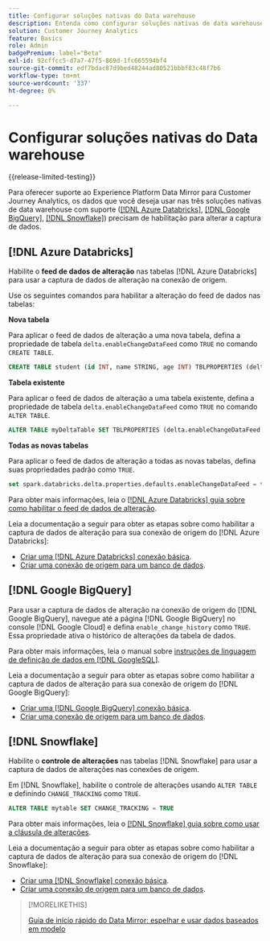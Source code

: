 ```yaml
---
title: Configurar soluções nativas do Data warehouse
description: Entenda como configurar soluções nativas de data warehouse para o Experience Platform Data Mirror para Customer Journey Analytics
solution: Customer Journey Analytics
feature: Basics
role: Admin
badgePremium: label="Beta"
exl-id: 92cffcc5-d7a7-47f5-869d-1fc665594bf4
source-git-commit: edf7bdac87d9bed48244ad80521bbbf83c48f7b6
workflow-type: tm+mt
source-wordcount: '337'
ht-degree: 0%

---
```


# Configurar soluções nativas do Data warehouse

{{release-limited-testing}}

Para oferecer suporte ao Experience Platform Data Mirror para Customer Journey Analytics, os dados que você deseja usar nas três soluções nativas de data warehouse com suporte ([[!DNL Azure Databricks]](#azure-databricks), [[!DNL Google BigQuery]](#google-bigquery), [[!DNL Snowflake]](#snowflake)) precisam de habilitação para alterar a captura de dados.


## [!DNL Azure Databricks]

Habilite o **feed de dados de alteração** nas tabelas [!DNL Azure Databricks] para usar a captura de dados de alteração na conexão de origem.

Use os seguintes comandos para habilitar a alteração do feed de dados nas tabelas:

**Nova tabela**

Para aplicar o feed de dados de alteração a uma nova tabela, defina a propriedade de tabela `delta.enableChangeDataFeed` como `TRUE` no comando `CREATE TABLE`.

```sql
CREATE TABLE student (id INT, name STRING, age INT) TBLPROPERTIES (delta.enableChangeDataFeed = true)
```

**Tabela existente**

Para aplicar o feed de dados de alteração a uma tabela existente, defina a propriedade de tabela `delta.enableChangeDataFeed` como `TRUE` no comando `ALTER TABLE`.

```sql
ALTER TABLE myDeltaTable SET TBLPROPERTIES (delta.enableChangeDataFeed = true)
```

**Todas as novas tabelas**

Para aplicar o feed de dados de alteração a todas as novas tabelas, defina suas propriedades padrão como `TRUE`.

```sql
set spark.databricks.delta.properties.defaults.enableChangeDataFeed = true;
```

Para obter mais informações, leia o [[!DNL Azure Databricks] guia sobre como habilitar o feed de dados de alteração](https://docs.databricks.com/aws/en/delta/delta-change-data-feed#enable-change-data-feed).

Leia a documentação a seguir para obter as etapas sobre como habilitar a captura de dados de alteração para sua conexão de origem do [!DNL Azure Databricks]:

* [Criar uma [!DNL Azure Databricks] conexão básica](https://experienceleague.adobe.com/en/docs/experience-platform/sources/api-tutorials/create/databases/databricks).
* [Criar uma conexão de origem para um banco de dados](https://experienceleague.adobe.com/en/docs/experience-platform/sources/api-tutorials/collect/database-nosql#create-a-source-connection).

## [!DNL Google BigQuery]

Para usar a captura de dados de alteração na conexão de origem do [!DNL Google BigQuery], navegue até a página [!DNL Google BigQuery] no console [!DNL Google Cloud] e defina `enable_change_history` como `TRUE`. Essa propriedade ativa o histórico de alterações da tabela de dados.

Para obter mais informações, leia o manual sobre [instruções de linguagem de definição de dados em [!DNL GoogleSQL]](https://cloud.google.com/bigquery/docs/reference/standard-sql/data-definition-language#table_option_list).

Leia a documentação a seguir para obter as etapas sobre como habilitar a captura de dados de alteração para sua conexão de origem do [!DNL Google BigQuery]:

* [Criar uma [!DNL Google BigQuery] conexão básica](https://experienceleague.adobe.com/en/docs/experience-platform/sources/api-tutorials/create/databases/bigquery).
* [Criar uma conexão de origem para um banco de dados](https://experienceleague.adobe.com/en/docs/experience-platform/sources/api-tutorials/collect/database-nosql#create-a-source-connection).

## [!DNL Snowflake]

Habilite o **controle de alterações** nas tabelas [!DNL Snowflake] para usar a captura de dados de alterações nas conexões de origem.

Em [!DNL Snowflake], habilite o controle de alterações usando `ALTER TABLE` e definindo `CHANGE_TRACKING` como `TRUE`.

```sql
ALTER TABLE mytable SET CHANGE_TRACKING = TRUE
```

Para obter mais informações, leia o [[!DNL Snowflake] guia sobre como usar a cláusula de alterações](https://docs.snowflake.com/en/sql-reference/constructs/changes#usage-notes).

Leia a documentação a seguir para obter as etapas sobre como habilitar a captura de dados de alteração para sua conexão de origem do [!DNL Snowflake]:

* [Criar uma [!DNL Snowflake] conexão básica](https://experienceleague.adobe.com/en/docs/experience-platform/sources/api-tutorials/create/databases/snowflake).
* [Criar uma conexão de origem para um banco de dados](https://experienceleague.adobe.com/en/docs/experience-platform/sources/api-tutorials/collect/database-nosql#create-a-source-connection).


>[!MORELIKETHIS]
>
>[Guia de início rápido do Data Mirror: espelhar e usar dados baseados em modelo](model-based.md)
>
